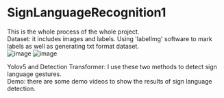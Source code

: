 # SignLanguageRecognition1
This is the whole process of the whole project.  
Dataset: it includes images and labels. Using 'labelImg' software to mark labels as well as generating txt format dataset.  
![image](https://user-images.githubusercontent.com/65652928/150300056-9ad1c557-6d31-4abb-b73f-8b270983b55a.png)
![image](https://user-images.githubusercontent.com/65652928/150300653-e66c960d-0bf9-4fc4-84cf-2b7dfd40d85c.png)

Yolov5 and Detection Transformer: I use these two methods to detect sign language gestures.  
Demo: there are some demo videos to show the results of sign language detection.  



